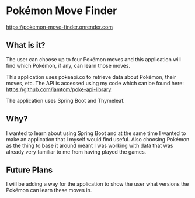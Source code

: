 # Pokémon Move Finder
https://pokemon-move-finder.onrender.com

## What is it?
The user can choose up to four Pokémon moves and this application will find which
Pokémon, if any, can learn those moves.

This application uses pokeapi.co to retrieve data about Pokémon, their moves, etc. 
The API is accessed using my code which can be found here: 
https://github.com/iamtom/poke-api-library

The application uses Spring Boot and Thymeleaf.

## Why?
I wanted to learn about using Spring Boot and at the same time I wanted to make 
an application that I myself would find useful. Also choosing Pokémon as the 
thing to base it around meant I was working with data that was already very 
familiar to me from having played the games.

## Future Plans
I will be adding a way for the application to show the user what versions the
Pokémon can learn these moves in.
